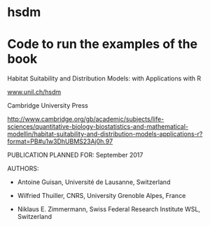 # hsdm 
# Code to run the examples of the book
Habitat Suitability and Distribution Models: 
with Applications with R

www.unil.ch/hsdm


Cambridge University Press

http://www.cambridge.org/gb/academic/subjects/life-sciences/quantitative-biology-biostatistics-and-mathematical-modellin/habitat-suitability-and-distribution-models-applications-r?format=PB#u1w3DhUBMS23Aj0h.97

PUBLICATION PLANNED FOR: September 2017
 

AUTHORS:

- Antoine Guisan, Université de Lausanne, Switzerland

- Wilfried Thuiller, CNRS, University Grenoble Alpes, France

- Niklaus E. Zimmermann, Swiss Federal Research Institute WSL, Switzerland



